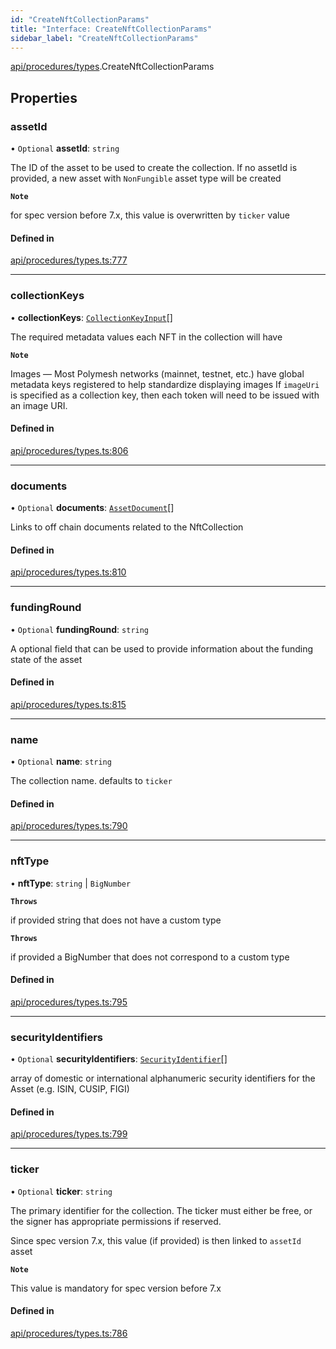 ```yaml
---
id: "CreateNftCollectionParams"
title: "Interface: CreateNftCollectionParams"
sidebar_label: "CreateNftCollectionParams"
---
```


[api/procedures/types](../../../../../modules/API/Procedures/Types/Types.md).CreateNftCollectionParams

## Properties

### assetId

• `Optional` **assetId**: `string`

The ID of the asset to be used to create the collection.
If no assetId is provided, a new asset with `NonFungible` asset type will be created

**`Note`**

for spec version before 7.x, this value is overwritten by `ticker` value

#### Defined in

[api/procedures/types.ts:777](https://github.com/PolymeshAssociation/polymesh-sdk/blob/8a9e72221/src/api/procedures/types.ts#L777)

___

### collectionKeys

• **collectionKeys**: [`CollectionKeyInput`](../../../../../modules/API/Procedures/Types/Types.md#collectionkeyinput)[]

The required metadata values each NFT in the collection will have

**`Note`**

Images — Most Polymesh networks (mainnet, testnet, etc.) have global metadata keys registered to help standardize displaying images
If `imageUri` is specified as a collection key, then each token will need to be issued with an image URI.

#### Defined in

[api/procedures/types.ts:806](https://github.com/PolymeshAssociation/polymesh-sdk/blob/8a9e72221/src/api/procedures/types.ts#L806)

___

### documents

• `Optional` **documents**: [`AssetDocument`](../../../Entities/Asset/Types/AssetDocument/AssetDocument.md)[]

Links to off chain documents related to the NftCollection

#### Defined in

[api/procedures/types.ts:810](https://github.com/PolymeshAssociation/polymesh-sdk/blob/8a9e72221/src/api/procedures/types.ts#L810)

___

### fundingRound

• `Optional` **fundingRound**: `string`

A optional field that can be used to provide information about the funding state of the asset

#### Defined in

[api/procedures/types.ts:815](https://github.com/PolymeshAssociation/polymesh-sdk/blob/8a9e72221/src/api/procedures/types.ts#L815)

___

### name

• `Optional` **name**: `string`

The collection name. defaults to `ticker`

#### Defined in

[api/procedures/types.ts:790](https://github.com/PolymeshAssociation/polymesh-sdk/blob/8a9e72221/src/api/procedures/types.ts#L790)

___

### nftType

• **nftType**: `string` \| `BigNumber`

**`Throws`**

if provided string that does not have a custom type

**`Throws`**

if provided a BigNumber that does not correspond to a custom type

#### Defined in

[api/procedures/types.ts:795](https://github.com/PolymeshAssociation/polymesh-sdk/blob/8a9e72221/src/api/procedures/types.ts#L795)

___

### securityIdentifiers

• `Optional` **securityIdentifiers**: [`SecurityIdentifier`](../../../Entities/Asset/Types/SecurityIdentifier/SecurityIdentifier.md)[]

array of domestic or international alphanumeric security identifiers for the Asset (e.g. ISIN, CUSIP, FIGI)

#### Defined in

[api/procedures/types.ts:799](https://github.com/PolymeshAssociation/polymesh-sdk/blob/8a9e72221/src/api/procedures/types.ts#L799)

___

### ticker

• `Optional` **ticker**: `string`

The primary identifier for the collection.
The ticker must either be free, or the signer has appropriate permissions if reserved.

Since spec version 7.x, this value (if provided) is then linked to `assetId` asset

**`Note`**

This value is mandatory for spec version before 7.x

#### Defined in

[api/procedures/types.ts:786](https://github.com/PolymeshAssociation/polymesh-sdk/blob/8a9e72221/src/api/procedures/types.ts#L786)
